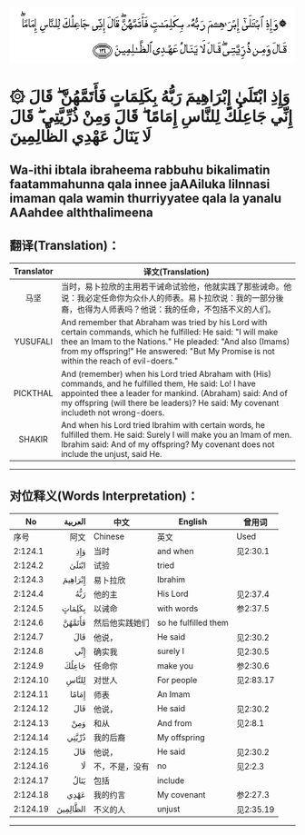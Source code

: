 ![002:124](images/002_124.gif)

#   ۞ وَإِذِ ابْتَلَىٰ إِبْرَاهِيمَ رَبُّهُ بِكَلِمَاتٍ فَأَتَمَّهُنَّ ۖ قَالَ إِنِّي جَاعِلُكَ لِلنَّاسِ إِمَامًا ۖ قَالَ وَمِنْ ذُرِّيَّتِي ۖ قَالَ لَا يَنَالُ عَهْدِي الظَّالِمِينَ 

## Wa-ithi ibtala ibraheema rabbuhu bikalimatin faatammahunna qala innee jaAAiluka lilnnasi imaman qala wamin thurriyyatee qala la yanalu AAahdee alththalimeena

## 翻译(Translation)：

| Translator | 译文(Translation)                                            |
|:----------:| ------------------------------------------------------------ |
| 马坚       | 当时，易卜拉欣的主用若干诫命试验他，他就实践了那些诫命。他说：我必定任命你为众仆人的师表。易卜拉欣说：我的一部分後裔，也得为人师表吗？他说：我的任命，不包括不义的人们。 |
| YUSUFALI   | And remember that Abraham was tried by his Lord with certain commands, which he fulfilled: He said: "I will make thee an Imam to the Nations." He pleaded: "And also (Imams) from my offspring!" He answered: "But My Promise is not within the reach of evil-doers." |
| PICKTHAL   | And (remember) when his Lord tried Abraham with (His) commands, and he fulfilled them, He said: Lo! I have appointed thee a leader for mankind. (Abraham) said: And of my offspring (will there be leaders)? He said: My covenant includeth not wrong-doers. |
| SHAKIR     | And when his Lord tried Ibrahim with certain words, he fulfilled them. He said: Surely I will make you an Imam of men. Ibrahim said: And of my offspring? My covenant does not include the unjust, said He. |

---

## 对位释义(Words Interpretation)：

| No       | العربية  | 中文           | English              | 曾用词    |
| -------- | --------:| -------------- | -------------------- | --------- |
| 序号     | 阿文     | Chinese        | 英文                 | Used    |
| 2:124.1  | وَإِذِ | 当时           | and when             | 见2:30.1  |
| 2:124.2  | ابْتَلَىٰ | 试验           | tried                |           |
| 2:124.3  | إِبْرَاهِيمَ | 易卜拉欣       | Ibrahim              |           |
| 2:124.4  | رَبُّهُ | 他的主         | His Lord             | 见2:37.4  |
| 2:124.5  | بِكَلِمَاتٍ | 以诫命         | with words           | 参2:37.5  |
| 2:124.6  | فَأَتَمَّهُنَّ | 然后他实践她们 | so he fulfilled them |           |
| 2:124.7  | قَالَ | 他说，         | He said              | 见2:30.2  |
| 2:124.8  | إِنِّي | 确实我          | surely I             | 见2:30.5  |
| 2:124.9  | جَاعِلُكَ | 任命你         | make you             | 参2:30.6  |
| 2:124.10 | لِلنَّاسِ | 对世人         | For people           | 见2:83.17 |
| 2:124.11 | إِمَامًا | 师表           | An Imam              |           |
| 2:124.12 | قَالَ | 他说，         | He said              | 见2:30.2  |
| 2:124.13 | وَمِنْ | 和从            | And from             | 见2:8.1   |
| 2:124.14 | ذُرِّيَّتِي | 我的后裔       | My offspring         |           |
| 2:124.15 | قَالَ | 他说，         | He said              | 见2:30.2  |
| 2:124.16 | لَا    | 不，不是，没有 | no                   | 见2:2.3   |
| 2:124.17 | يَنَالُ | 包括           | include              |           |
| 2:124.18 | عَهْدِي | 我的约言       | My covenant          | 参2:27.3  |
| 2:124.19 | الظَّالِمِينَ | 不义的人       | unjust               | 见2:35.19 |

---
